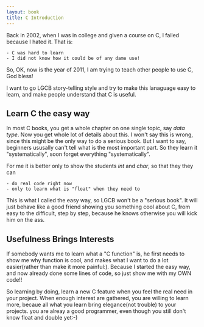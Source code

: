 ```yaml
---
layout: book
title: C Introduction
---
```


Back in 2002, when I was in college and given a course on C, I failed because
I hated it. That is:

    - C was hard to learn
    - I did not know how it could be of any dame use!

So, OK, now is the year of 2011, I am trying to teach other people to use C,
God bless!

I want to go LGCB story-telling style and try to make this lanaguage easy
to learn, and make people understand that C is useful.

## Learn C the easy way

In most C books, you get a whole chapter on one single topic, say _data type_.
Now you get whole lot of details about this. I won't say this is wrong, since
this might be the only way to do a serious book. But I want to say, beginners
ususally can't tell what is the most important part. So they learn it
"systematically", soon forget everything "systematically". 

For me it is better only to show the students _int_ and _char_, so that they
they can 

    - do real code right now
    - only to learn what is "float" when they need to

This is what I called the easy way, so LGCB won't be a "serious book". It
will just behave like a good friend showing you something cool about C, from
easy to the difficult, step by step, because he knows otherwise you will kick
him on the ass.

## Usefulness Brings Interests

If somebody wants me to learn what a "C function" is, he first needs to show me
why function is cool, and makes what I want to do a lot easier(rather than make
it more painful:). Because I started the easy way, and now already done some
lines of code, so just show me with my OWN code!! 

So learning by doing, learn a new C feature when you feel the real need in
your project. When enough interest are gathered, you are willing to learn
more, becaue all what you learn bring elegance(not trouble) to your projects.
you are alreay a good programmer, even though you still don't know float and
double yet:-) 
